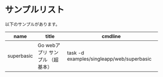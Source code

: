 # サンプルリスト

以下のサンプルがあります。

|name|title|cmdline|
|----|------------|----|
|superbasic|Go webアプリ サンプル （超基本）|task -d examples/singleapp/web/superbasic|
